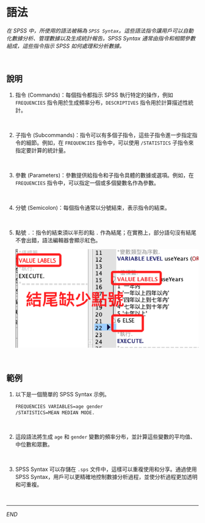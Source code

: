 # 語法

_在 SPSS 中，所使用的語法被稱為 `SPSS Syntax`。這些語法指令讓用戶可以自動化數據分析、管理數據以及生成統計報告。SPSS Syntax 通常由指令和相關參數組成，這些指令指示 SPSS 如何處理和分析數據。_

<br>

## 說明

1. 指令 (Commands)：每個指令都指示 SPSS 執行特定的操作，例如 `FREQUENCIES` 指令用於生成頻率分布，`DESCRIPTIVES` 指令用於計算描述性統計。

<br>

2. 子指令 (Subcommands)：指令可以有多個子指令，這些子指令進一步指定指令的細節。例如，在 `FREQUENCIES` 指令中，可以使用 `/STATISTICS` 子指令來指定要計算的統計量。

<br>

3. 參數 (Parameters)：參數提供給指令和子指令具體的數據或選項。例如，在 `FREQUENCIES` 指令中，可以指定一個或多個變數名作為參數。

<br>

4. 分號 (Semicolon)：每個指令通常以分號結束，表示指令的結束。

<br>

5. 點號 `.`：指令的結束須以半形的點 `.` 作為結尾；在實務上，部分語句沒有結尾不會出錯，語法編輯器會顯示紅色。

    ![](images/img_02.png)

<br>

## 範例

1. 以下是一個簡單的 SPSS Syntax 示例。

    ```spss
    FREQUENCIES VARIABLES=age gender
    /STATISTICS=MEAN MEDIAN MODE.
    ```

<br>

2. 這段語法將生成 `age` 和 `gender` 變數的頻率分布，並計算這些變數的平均值、中位數和眾數。

<br>

3. SPSS Syntax 可以存儲在 `.sps` 文件中，這樣可以重複使用和分享。通過使用 SPSS Syntax，用戶可以更精確地控制數據分析過程，並使分析過程更加透明和可重複。

<br>


___

_END_
